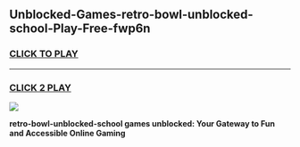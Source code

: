 
## Unblocked-Games-retro-bowl-unblocked-school-Play-Free-fwp6n
<h3>
<a href="https://premium76.site?title=retro-bowl-unblocked-school&ref=12A">CLICK TO PLAY</a></h3>
<hr>

<h3>
<a href="https://premium76.site?title=retro-bowl-unblocked-school&ref=12A">CLICK 2 PLAY</a>
  
</h3>

<a href="https://premium76.site?title=retro-bowl-unblocked-school&ref=12A"><img src="https://clearcache.store/games.png"></a>


**retro-bowl-unblocked-school games unblocked: Your Gateway to Fun and Accessible Online Gaming**
